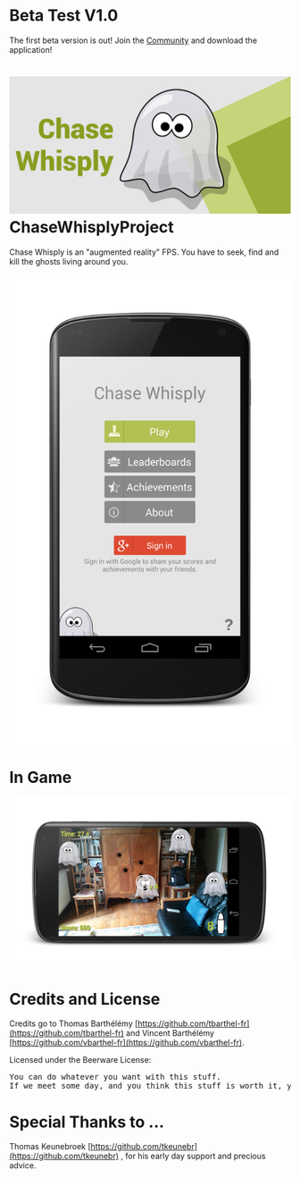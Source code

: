 Beta Test V1.0
========
The first beta version is out! Join the [Community](https://plus.google.com/communities/104127077976914732043) and download the application! 

![Chase Whisply banner](static/banner_chase_whisply.jpg)
ChaseWhisplyProject
========
Chase Whisply is an "augmented reality" FPS. You have to seek, find and kill the ghosts living around you.

![Chase Whisply screenshot](static/screenshot_menu.png)

In Game
========
![Chase Whisply screenshot](static/screenshot_ingame.png)

Credits and License
========
Credits go to Thomas Barthélémy [https://github.com/tbarthel-fr](https://github.com/tbarthel-fr) and Vincent Barthélémy [https://github.com/vbarthel-fr](https://github.com/vbarthel-fr).

Licensed under the Beerware License:

<pre>
You can do whatever you want with this stuff.
If we meet some day, and you think this stuff is worth it, you can buy us a beer (or basically anything else) in return.
</pre>

Special Thanks to ...
========
Thomas Keunebroek [https://github.com/tkeunebr](https://github.com/tkeunebr) , for his early day support and precious advice.
